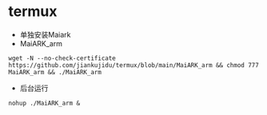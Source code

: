# termux  
- 单独安装Maiark
- MaiARK_arm
```
wget -N --no-check-certificate https://github.com/jiankujidu/termux/blob/main/MaiARK_arm && chmod 777 MaiARK_arm && ./MaiARK_arm
```
- 后台运行
```
nohup ./MaiARK_arm &
```
